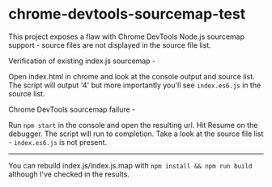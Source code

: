 # chrome-devtools-sourcemap-test

This project exposes a flaw with Chrome DevTools Node.js sourcemap support - source files are not displayed in the source file list. 

Verification of existing index.js sourcemap -

Open index.html in chrome and look at the console output and source list. The script will output '4' but more importantly you'll see `index.es6.js` in the source list.

Chrome DevTools sourcemap failure -

Run `npm start` in the console and open the resulting url. Hit Resume on the debugger. The script will run to completion. Take a look at the source file list - `index.es6.js` is not present.

---

You can rebuild index.js/index.js.map with `npm install && npm run build` although I've checked in the results.

